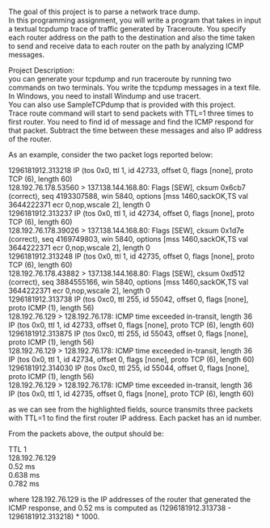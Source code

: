 The goal of this project is to parse a network trace dump.<br/>
In this programming assignment, you will write a program that takes in input a textual tcpdump trace of traffic generated by Traceroute. You specify each router address on the path to the destination and also the time taken to send and receive data to each router on the path by analyzing ICMP  messages.<br/>

Project Description:<br/>
you can generate your tcpdump and run traceroute by running two commands on two terminals. You write the tcpdump messages in a text file.  In Windows, you need to install Windump and use tracert.<br/>
You can also use SampleTCPdump that is provided with this project.<br/>
Trace route command will start to send packets with TTL=1 three times to first router. You need to find id of message and find the ICMP respond for that packet. Subtract the time between these messages and also IP address of the router.<br/>

As an example, consider the two packet logs reported below:

1296181912.313218 IP (tos 0x0, ttl 1, id 42733, offset 0, flags [none], proto TCP (6), length 60)<br/>
    128.192.76.178.53560 > 137.138.144.168.80: Flags [SEW], cksum 0x6cb7 (correct), seq 4193307588, win 5840, options [mss 1460,sackOK,TS val 3644222371 ecr 0,nop,wscale 2], length 0<br/>
1296181912.313237 IP (tos 0x0, ttl 1, id 42734, offset 0, flags [none], proto TCP (6), length 60)<br/>
    128.192.76.178.39026 > 137.138.144.168.80: Flags [SEW], cksum 0x1d7e (correct), seq 4169749803, win 5840, options [mss 1460,sackOK,TS val 3644222371 ecr 0,nop,wscale 2], length 0<br/>
1296181912.313248 IP (tos 0x0, ttl 1, id 42735, offset 0, flags [none], proto TCP (6), length 60)<br/>
    128.192.76.178.43882 > 137.138.144.168.80: Flags [SEW], cksum 0xd512 (correct), seq 3884555166, win 5840, options [mss 1460,sackOK,TS val 3644222371 ecr 0,nop,wscale 2], length 0<br/>
1296181912.313738 IP (tos 0xc0, ttl 255, id 55042, offset 0, flags [none], proto ICMP (1), length 56)<br/>
    128.192.76.129 > 128.192.76.178: ICMP time exceeded in-transit, length 36<br/>
          IP (tos 0x0, ttl 1, id 42733, offset 0, flags [none], proto TCP (6), length 60)<br/>
1296181912.313875 IP (tos 0xc0, ttl 255, id 55043, offset 0, flags [none], proto ICMP (1), length 56)<br/>
    128.192.76.129 > 128.192.76.178: ICMP time exceeded in-transit, length 36<br/>
             IP (tos 0x0, ttl 1, id 42734, offset 0, flags [none], proto TCP (6), length 60)<br/>
1296181912.314030 IP (tos 0xc0, ttl 255, id 55044, offset 0, flags [none], proto ICMP (1), length 56)<br/>
    128.192.76.129 > 128.192.76.178: ICMP time exceeded in-transit, length 36<br/>
             IP (tos 0x0, ttl 1, id 42735, offset 0, flags [none], proto TCP (6), length 60)<br/>

as we can see from the highlighted fields, source transmits three packets with TTL=1 to find the first router IP address. Each packet has an id number.

From the packets above, the output should be:

TTL 1<br/>
128.192.76.129<br/>
0.52 ms<br/>
0.638 ms<br/>
0.782 ms<br/>

where 128.192.76.129 is the IP addresses of the router that generated the ICMP response, and 0.52 ms is computed as (1296181912.313738 - 1296181912.313218) * 1000.